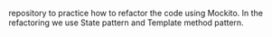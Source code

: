 repository to practice how to refactor the code using Mockito. In the refactoring we use State pattern and Template method
pattern.

